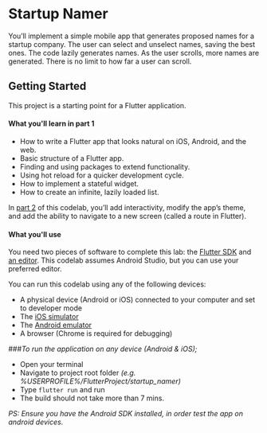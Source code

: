 # Startup Namer

You’ll implement a simple mobile app that generates proposed names for a startup company. The user can select and unselect names, saving the best ones. The code lazily generates names. As the user scrolls, more names are generated. There is no limit to how far a user can scroll.

## Getting Started

This project is a starting point for a Flutter application.

#### What you'll learn in part 1
 - How to write a Flutter app that looks natural on iOS, Android, and the web.
 - Basic structure of a Flutter app.
 - Finding and using packages to extend functionality.
 - Using hot reload for a quicker development cycle.
 - How to implement a stateful widget.
 - How to create an infinite, lazily loaded list.
 
In [part 2](https://codelabs.developers.google.com/codelabs/first-flutter-app-pt2/) of this codelab, you’ll add interactivity, modify the app’s theme, and add the ability to navigate to a new screen (called a route in Flutter).

#### What you'll use
You need two pieces of software to complete this lab: the [Flutter SDK](https://flutter.dev/docs/get-started/install) and [an editor](https://flutter.dev/docs/get-started/editor). This codelab assumes Android Studio, but you can use your preferred editor.

You can run this codelab using any of the following devices:

 - A physical device (Android or iOS) connected to your computer and set to developer mode
 - The [iOS simulator](https://flutter.dev/docs/get-started/install/macos#set-up-the-ios-emulator)
 - The [Android emulator](https://flutter.dev/docs/get-started/install/macos#set-up-the-android-emulator)
 - A browser (Chrome is required for debugging)

###_To run the application on any device (Android & iOS);_
 - Open your terminal
 - Navigate to project root folder _(e.g. %USERPROFILE%/FlutterProject/startup_namer)_
 - Type `flutter run` and run
 - The build should not take more than 7 mins.
 
_PS: Ensure you have the Android SDK installed, in order test the app on android devices._